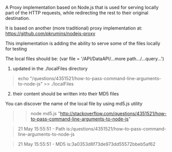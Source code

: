 A Proxy implementation based on Node.js that is used for serving locally part of the HTTP requests, while redirecting the rest to their original destination.

It is based on another (more traditional) proxy implementation at: https://github.com/pkrumins/nodejs-proxy


This implementation is adding the ability to serve some of the files locally for testing

The local files should be:  (var file = '/API/DataAPI/...more path.../...query...')

1. updated in the ./localFiles directory 

> echo "/questions/4351521/how-to-pass-command-line-arguments-to-node-js" >> ./localFiles

2. their content should be written into their MD5 files 

You can discover the name of the local file by using md5.js utility

> >node md5.js "http://stackoverflow.com/questions/4351521/how-to-pass-command-line-arguments-to-node-js"

> 21 May 15:55:51 - Path is:/questions/4351521/how-to-pass-command-line-arguments-to-node-js

> 21 May 15:55:51 - MD5 is:3a0353d6f73de973dd55572bbeb5af62

